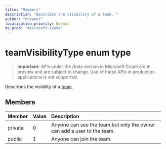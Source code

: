 ```yaml
---
title: "Members"
description: "Describes the visibility of a team. "
author: "nkramer"
localization_priority: Normal
ms.prod: "microsoft-teams"
---
```


# teamVisibilityType enum type

> **Important:** APIs under the /beta version in Microsoft Graph are in preview and are subject to change. Use of these APIs in production applications is not supported.

Describes the visibility of a [team](../resources/team.md). 

## Members

| Member | Value| Description |
|:---------------|:--------|:----------|
|private|0|Anyone can see the team but only the owner can add a user to the team.|
|public|1|Anyone can join the team.|
